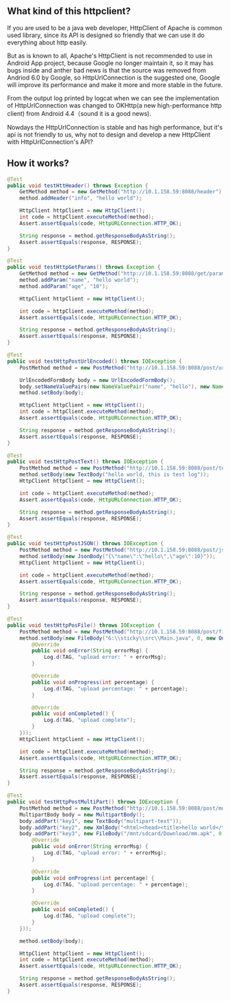 ## What kind of this httpclient?

If you are used to be a java web developer, HttpClient of Apache is common used library, since its API is designed so friendly that we can use it do everything about http easily.

But as is known to all, Apache's HttpClient is not recommended to use in Android App project, because Google no longer maintain it, so it may has bugs inside and anther bad news is that the source was removed from Andriod 6.0 by Google, so HttpUrlConnection is the suggested one, Google will improve its performance and make it more and more stable in the future.

From the output log printed by logcat when we can see the implementation of HttpUrlConnection was changed to OKHttp(a new high-performance http client) from Android 4.4（sound it is a good news).

Nowdays the HttpUrlConnection is stable and has high performance, but it's api is not friendly to us, why not to design and develop a new HttpClient with HttpUrlConnection's API?

## How it works?
```java
@Test
public void testHttHeader() throws Exception {
    GetMethod method = new GetMethod("http://10.1.158.59:8088/header");
    method.addHeader("info", "hello world");

    HttpClient httpClient = new HttpClient();
    int code = httpClient.executeMethod(method);
    Assert.assertEquals(code, HttpURLConnection.HTTP_OK);

    String response = method.getResponseBodyAsString();
    Assert.assertEquals(response, RESPONSE);
}

@Test
public void testHttpGetParams() throws Exception {
    GetMethod method = new GetMethod("http://10.1.158.59:8088/get/params");
    method.addParam("name", "hello world");
    method.addParam("age", "10");

    HttpClient httpClient = new HttpClient();

    int code = httpClient.executeMethod(method);
    Assert.assertEquals(code, HttpURLConnection.HTTP_OK);

    String response = method.getResponseBodyAsString();
    Assert.assertEquals(response, RESPONSE);
}

@Test
public void testHttpPostUrlEncoded() throws IOException {
    PostMethod method = new PostMethod("http://10.1.158.59:8088/post/urlencoded");

    UrlEncodedFormBody body = new UrlEncodedFormBody();
    body.setNameValuePairs(new NameValuePair("name", "hello"), new NameValuePair("age", "111"));
    method.setBody(body);

    HttpClient httpClient = new HttpClient();
    int code = httpClient.executeMethod(method);
    Assert.assertEquals(code, HttpURLConnection.HTTP_OK);

    String response = method.getResponseBodyAsString();
    Assert.assertEquals(response, RESPONSE);
}

@Test
public void testHttpPostText() throws IOException {
    PostMethod method = new PostMethod("http://10.1.158.59:8088/post/text");
    method.setBody(new TextBody("hello world, this is test log"));
    HttpClient httpClient = new HttpClient();

    int code = httpClient.executeMethod(method);
    Assert.assertEquals(code, HttpURLConnection.HTTP_OK);

    String response = method.getResponseBodyAsString();
    Assert.assertEquals(response, RESPONSE);
}

@Test
public void testHttpPostJSON() throws IOException {
    PostMethod method = new PostMethod("http://10.1.158.59:8088/post/json");
    method.setBody(new JsonBody("{\"name\":\"hello\",\"age\":10}"));
    HttpClient httpClient = new HttpClient();

    int code = httpClient.executeMethod(method);
    Assert.assertEquals(code, HttpURLConnection.HTTP_OK);

    String response = method.getResponseBodyAsString();
    Assert.assertEquals(response, RESPONSE);
}

@Test
public void testHttpPosFile() throws IOException {
    PostMethod method = new PostMethod("http://10.1.158.59:8088/post/file");
    method.setBody(new FileBody("G:\\sticky\\src\\Main.java", 0, new OnProgressListener() {
        @Override
        public void onError(String errorMsg) {
            Log.d(TAG, "upload error: " + errorMsg);
        }

        @Override
        public void onProgress(int percentage) {
            Log.d(TAG, "upload percentage: " + percentage);
        }

        @Override
        public void onCompleted() {
            Log.d(TAG, "upload complete");
        }
    }));
    HttpClient httpClient = new HttpClient();

    int code = httpClient.executeMethod(method);
    Assert.assertEquals(code, HttpURLConnection.HTTP_OK);

    String response = method.getResponseBodyAsString();
    Assert.assertEquals(response, RESPONSE);
}

@Test
public void testHttpPostMultiPart() throws IOException {
    PostMethod method = new PostMethod("http://10.1.158.59:8088/post/multipart");
    MultipartBody body = new MultipartBody();
    body.addPart("key1", new TextBody("multipart-text"));
    body.addPart("key2", new XmlBody("<html><head><title>hello world</title></head></html>"));
    body.addPart("key3", new FileBody("/mnt/sdcard/Download/mm.apk", 0, new OnProgressListener() {
        @Override
        public void onError(String errorMsg) {
            Log.d(TAG, "upload error: " + errorMsg);
        }

        @Override
        public void onProgress(int percentage) {
            Log.d(TAG, "upload percentage: " + percentage);
        }

        @Override
        public void onCompleted() {
            Log.d(TAG, "upload complete");
        }
    }));

    method.setBody(body);

    HttpClient httpClient = new HttpClient();
    int code = httpClient.executeMethod(method);
    Assert.assertEquals(code, HttpURLConnection.HTTP_OK);

    String response = method.getResponseBodyAsString();
    Assert.assertEquals(response, RESPONSE);
}
```
